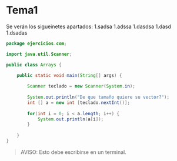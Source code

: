 # Tema1

Se verán los sigueinetes apartados:
1.sadsa
1.adssa
1.dasdsa
1.dasd
1.dsadas

```java
package ejercicios.com;

import java.util.Scanner;

public class Arrays {

	public static void main(String[] args) {
		
		Scanner teclado = new Scanner(System.in);
	
		System.out.println("De que tamaño quiere su vector?");
		int [] a = new int [teclado.nextInt()];
		
		for(int i = 0; i < a.length; i++) {
			System.out.println(a[i]);
		}
	
	}	
}

```

> AVISO: Esto debe escribirse en un terminal.
